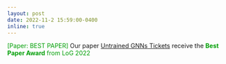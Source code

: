 ```yaml
---
layout: post
date: 2022-11-2 15:59:00-0400
inline: true
---
```


<font color=009f06>[Paper: BEST PAPER]</font> Our paper [Untrained GNNs Tickets](https://arxiv.org/abs/2211.15335) receive the  <font color=009f06> <b>  Best Paper Award</b>  from LoG 2022 </font>

